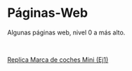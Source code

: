 # Páginas-Web
Algunas páginas web, nivel 0 a más alto.

<br>

[Replica Marca de coches Mini (Ej1)](http://higueramorenoalejandro.42web.io/Flexbox/Coches/index.html)
